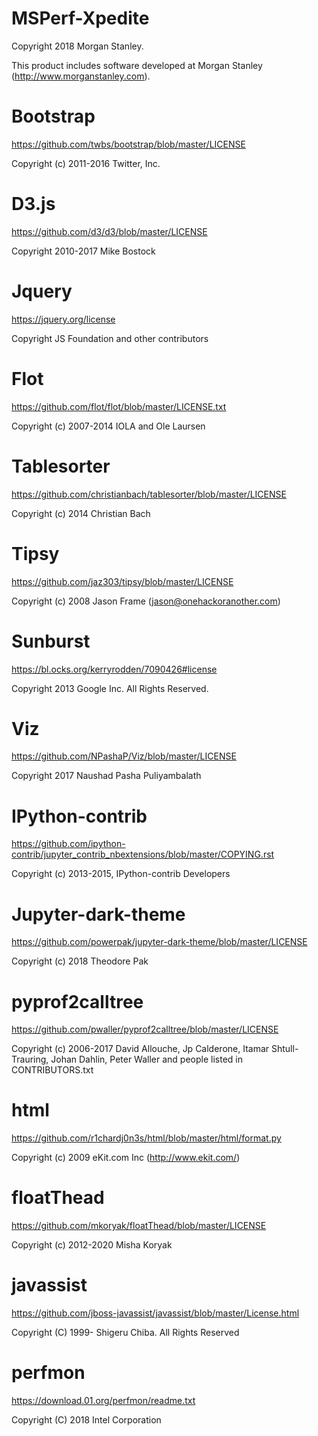 MSPerf-Xpedite
==============

Copyright 2018 Morgan Stanley.

This product includes software developed at Morgan Stanley (http://www.morganstanley.com).

Bootstrap
=========

https://github.com/twbs/bootstrap/blob/master/LICENSE

Copyright (c) 2011-2016 Twitter, Inc.

D3.js
=====

https://github.com/d3/d3/blob/master/LICENSE

Copyright 2010-2017 Mike Bostock

Jquery
======

https://jquery.org/license

Copyright JS Foundation and other contributors

Flot
====

https://github.com/flot/flot/blob/master/LICENSE.txt

Copyright (c) 2007-2014 IOLA and Ole Laursen

Tablesorter
===========

https://github.com/christianbach/tablesorter/blob/master/LICENSE

Copyright (c) 2014 Christian Bach

Tipsy
=====

https://github.com/jaz303/tipsy/blob/master/LICENSE

Copyright (c) 2008 Jason Frame (jason@onehackoranother.com)

Sunburst
========

https://bl.ocks.org/kerryrodden/7090426#license

Copyright 2013 Google Inc. All Rights Reserved.

Viz
===

https://github.com/NPashaP/Viz/blob/master/LICENSE

Copyright 2017 Naushad Pasha Puliyambalath

IPython-contrib
===============

https://github.com/ipython-contrib/jupyter_contrib_nbextensions/blob/master/COPYING.rst

Copyright (c) 2013-2015, IPython-contrib Developers

Jupyter-dark-theme
===============

https://github.com/powerpak/jupyter-dark-theme/blob/master/LICENSE

Copyright (c) 2018 Theodore Pak

pyprof2calltree
===============

https://github.com/pwaller/pyprof2calltree/blob/master/LICENSE

Copyright (c) 2006-2017 David Allouche, Jp Calderone, Itamar Shtull-Trauring,
Johan Dahlin, Peter Waller and people listed in CONTRIBUTORS.txt

html
===============

https://github.com/r1chardj0n3s/html/blob/master/html/format.py

Copyright (c) 2009 eKit.com Inc (http://www.ekit.com/)

floatThead
==========

https://github.com/mkoryak/floatThead/blob/master/LICENSE

Copyright (c) 2012-2020 Misha Koryak

javassist
==========

https://github.com/jboss-javassist/javassist/blob/master/License.html

Copyright (C) 1999- Shigeru Chiba. All Rights Reserved

perfmon
==========

https://download.01.org/perfmon/readme.txt

Copyright (C) 2018 Intel Corporation
